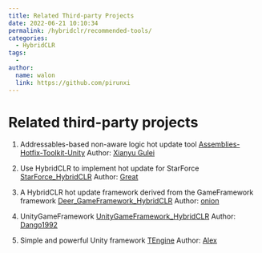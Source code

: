 ```yaml
---
title: Related Third-party Projects
date: 2022-06-21 10:10:34
permalink: /hybridclr/recommended-tools/
categories:
  - HybridCLR
tags:
  - 
author: 
  name: walon
  link: https://github.com/pirunxi
---
```


# Related third-party projects

1. Addressables-based non-aware logic hot update tool [Assemblies-Hotfix-Toolkit-Unity](https://github.com/Bian-Sh/Assemblies-Hotfix-Toolkit-Unity)
Author: [Xianyu Gulei](https://github.com/Bian-Sh)

1. Use HybridCLR to implement hot update for StarForce [StarForce_HybridCLR](https://github.com/GREAT1217/StarForce_HuaTuo)
Author: [Great](https://github.com/GREAT1217)

1. A HybridCLR hot update framework derived from the GameFramework framework [Deer_GameFramework_HybridCLR](https://github.com/It-Life/Deer_GameFramework_hybridclr_huatuo)
Author: [onion](https://github.com/It-Life)

1. UnityGameFramework [UnityGameFramework_HybridCLR](https://github.com/Dango1992/UnityGameFramework_Huatuo)
Author: [Dango1992](https://github.com/Dango1992)

1. Simple and powerful Unity framework [TEngine](https://github.com/ALEXTANGXIAO/TEngine)
Author: [Alex](https://github.com/ALEXTANGXIAO)

